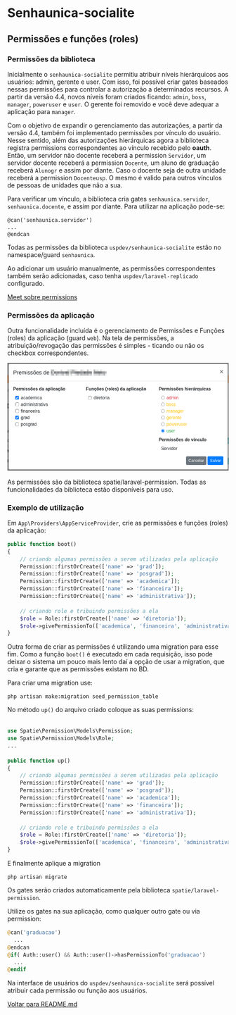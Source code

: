 # Senhaunica-socialite

## Permissões e funções (roles)

### Permissões da biblioteca

Inicialmente o `senhaunica-socialite` permitiu atribuir níveis hierárquicos aos usuários: admin, gerente e user. Com isso, foi possível criar gates baseados nessas permissões para controlar a autorização a determinados recursos. A partir da versão 4.4, novos níveis foram criados ficando: `admin`, `boss`, `manager`, `poweruser` e `user`. O gerente foi removido e você deve adequar a aplicação para `manager`.

Com o objetivo de expandir o gerenciamento das autorizações, a partir da versão 4.4, também foi implementado permissões por vínculo do usuário. Nesse sentido, além das autorizações hierárquicas agora a biblioteca registra permissions correspondentes ao vínculo recebido pelo **oauth**. Então, um servidor não docente receberá a permission `Servidor`, um servidor docente receberá a permission `Docente`, um aluno de graduação receberá `Alunogr` e assim por diante. Caso o docente seja de outra unidade receberá a permission `Docenteusp`. O mesmo é valido para outros vínculos de pessoas de unidades que não a sua.

Para verificar um vínculo, a biblioteca cria gates `senhaunica.servidor`, `senhaunica.docente`, e assim por diante. Para utilizar na aplicação pode-se:

    @can('senhaunica.servidor')
    ...
    @endcan

Todas as permissões da biblioteca `uspdev/senhaunica-socialite` estão no namespace/guard `senhaunica`.

Ao adicionar um usuário manualmente, as permissões correspondentes também serão adicionadas, caso tenha `uspdev/laravel-replicado` configurado.

[Meet sobre permissions](https://youtu.be/1NMLnMuJP1c)

### Permissões da aplicação

Outra funcionalidade incluída é o gerenciamento de Permissões e Funções (roles) da aplicação (guard `web`). Na tela de permissões, a atribuição/revogação das permissões é simples - ticando ou não os checkbox correspondentes.

![tela permissões](/docs/permissoes.png)

As permissões são da biblioteca spatie/laravel-permission. Todas as funcionalidades da biblioteca estão disponíveis para uso.

### Exemplo de utilização

Em `App\Providers\AppServiceProvider`, crie as permissões e funções (roles) da aplicação:

```php
public function boot()
{
    // criando algumas permissões a serem utilizadas pela aplicação
    Permission::firstOrCreate(['name' => 'grad']);
    Permission::firstOrCreate(['name' => 'posgrad']);
    Permission::firstOrCreate(['name' => 'academica']);
    Permission::firstOrCreate(['name' => 'financeira']);
    Permission::firstOrCreate(['name' => 'administrativa']);

    // criando role e tribuindo permissões a ela
    $role = Role::firstOrCreate(['name' => 'diretoria']);
    $role->givePermissionTo(['academica', 'financeira', 'administrativa']);
}
```

Outra forma de criar as permissões é utilizando uma migration para esse fim. Como a função `boot()` é executado em cada requisição, isso pode deixar o sistema um pouco mais lento daí a opção de usar a migration, que cria e garante que as permissões existam no BD.

Para criar uma migration use:

    php artisan make:migration seed_permission_table

No método `up()` do arquivo criado coloque as suas permissions:

```php

use Spatie\Permission\Models\Permission;
use Spatie\Permission\Models\Role;
...

public function up()
{
    // criando algumas permissões a serem utilizadas pela aplicação
    Permission::firstOrCreate(['name' => 'grad']);
    Permission::firstOrCreate(['name' => 'posgrad']);
    Permission::firstOrCreate(['name' => 'academica']);
    Permission::firstOrCreate(['name' => 'financeira']);
    Permission::firstOrCreate(['name' => 'administrativa']);

    // criando role e tribuindo permissões a ela
    $role = Role::firstOrCreate(['name' => 'diretoria']);
    $role->givePermissionTo(['academica', 'financeira', 'administrativa']);
}
```

E finalmente aplique a migration

    php artisan migrate

Os gates serão criados automaticamente pela biblioteca `spatie/laravel-permission`.

Utilize os gates na sua aplicação, como qualquer outro gate ou via permission:

```php
@can('graduacao')
  ...
@endcan
@if( Auth::user() && Auth::user()->hasPermissionTo('graduacao')
  ...
@endif
```

Na interface de usuários do `uspdev/senhaunica-socialite` será possível atribuir cada permissão ou função aos usuários.


[Voltar para README.md](../README.md)
